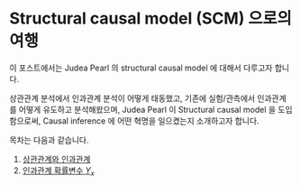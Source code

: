 # Structural causal model (SCM) 으로의 여행

이 포스트에서는 Judea Pearl 의 structural causal model 에 대해서 다루고자 합니다. 

상관관계 분석에서 인과관계 분석이 어떻게 태동했고, 기존에 실험/관측에서 인과관계를 어떻게 유도하고 분석해왔으며, Judea Pearl 이 Structural causal model 을 도입함으로써, Causal inference 에 어떤 혁명을 일으켰는지 소개하고자 합니다.

목차는 다음과 같습니다. 

1. [상관관계와 인과관계](https://github.com/yonghanjung/causalblog-Kor/blob/master/Journey%20to%20SCM/1.%20%EC%83%81%EA%B4%80%EA%B4%80%EA%B3%84%EC%99%80%20%EC%9D%B8%EA%B3%BC%EA%B4%80%EA%B3%84.md)
2. [인과관계 확률변수 $Y_x$](https://github.com/yonghanjung/causalblog-Kor/blob/master/Journey%20to%20SCM/2.%20%EC%9D%B8%EA%B3%BC%EA%B4%80%EA%B3%84.md)
 

